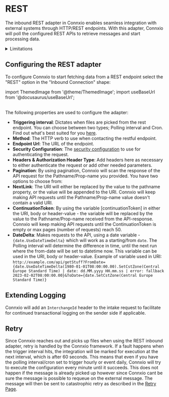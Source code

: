 # REST

The inbound REST adapter in Connxio enables seamless integration with external systems through HTTP/REST endpoints. With this adapter, Connxio will poll the configured REST APIs to retrieve messages and start processing data.

<details>
<summary>Limitations</summary>
<p>
When using the inbound REST adapter in Connxio, there are a few considerations that users should be aware of. Firstly, users are responsible for ensuring the availability and proper functioning of the REST API that is being connected to. Connxio relies on the availability and responsiveness of the API to receive incoming requests and process data. Users should also ensure that the API is properly secured and handles any necessary authentication or authorization mechanisms. It is essential to monitor the API's uptime and performance to maintain seamless integration with Connxio and uninterrupted data flow.
</p>
</details>

## Configuring the REST adapter

To configure Connxio to start fetching data from a REST endpoint select the "REST" option in the "Inbound Connection" shape:

import ThemedImage from '@theme/ThemedImage';
import useBaseUrl from '@docusaurus/useBaseUrl';

<div style={{maxWidth: '400px'}}>
  <ThemedImage
    alt="Configuring inbound connection"
    sources={{
      light: useBaseUrl('/img/docs/inbound-connection-light.webp'),
      dark: useBaseUrl('/img/docs/inbound-connection-dark.webp#dark-only'),
    }}
  />
</div>

<br />
The following properties are used to configure the adapter:

- **Triggering interval**: Dictates when files are picked from the rest endpoint. You can choose between two types; Polling interval and Cron. Find out what's best suited for you [here](/integrations/triggering-interval).
- **Method**: The HTTP verb to use when contacting the restful endpoint.
- **Endpoint Url**: The URL of the endpoint.
- **Security Configuration**: The [security configuration](/connxio-portal/security-configurations) to use for authenticating the request.
- **Headers & Authorization Header Type**: Add headers here as necessary to either authenticate the request or add other needed parameters.
- **Pagination**: By using pagination, Connxio will scan the response of the API request for the Pathname/Prop-name you provided.
  You have two options to choose from:
- **NextLink**: The URI will either be replaced by the value to the pathname property, or the value will be appended to the URI.
  Connxio will keep making API requests until the Pathname/Prop-name value doesn't contain a valid URI.
- **ContinuationToken**: By using the variable [continuationToken] in either the URI, body or header-value - the variable will be replaced by the value to the Pathname/Prop-name received from the API-response. Connxio will keep making API requests until the ContinuationToken is empty or max pages (number of requests) reach 50.
- **DateDelta**: Makes requests to the API, using a date variable - `{date.UseDateTimeDelta}` which will work as a starting/from `date`. The Polling interval will determine the difference in time, until the next run where the from-date will be set to datetime now.
  This variable can be used in the URI, body or header-value.
  Example of variable used in URI: `http://example.com/api/getStuff?FromDate={date.UseDateTimeDelta(1980-01-01T08:00:00.00).SetCstZone(Central Europe Standard Time) | date: dd.MM.yyyy HH.mm.ss | error: fallback 2023-02-02T08:00:00.00}&ToDate={date.SetCstZone(Central Europe Standard Time)}`

## Extending Logging

Connxio will add an `InterchangeId` header to the intake request to facilitate for continued transactional logging on the sender side if applicable.

## Retry

Since Connxio reaches out and picks up files when using the REST inbound adapter, retry is handled by the Connxio framework. If a fault happens when the trigger interval hits, the integration will be marked for execution at the next interval, which is after 60 seconds. This means that even if you have the polling interval/cron set to trigger hourly or event daily, Connxio will try to execute the configuration every minute until it succeeds. This does not happen if the message is already picked up however since Connxio cant be sure the message is possible to requeue on the external message. The message will then be sent to catastrophic retry as described in the [Retry Page](/integrations/retry).
